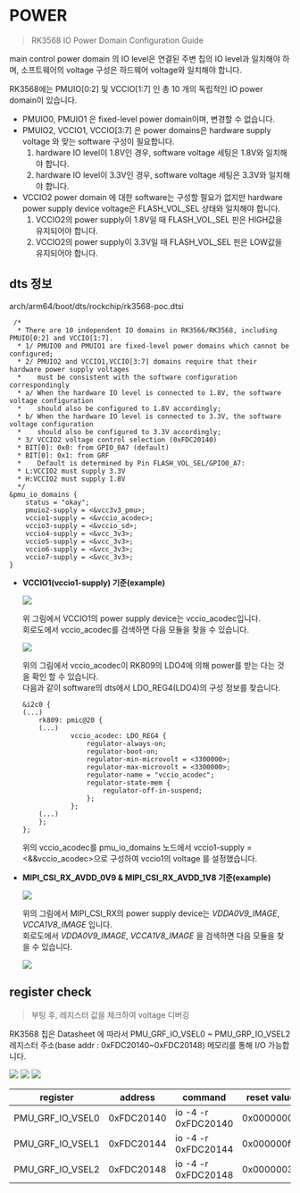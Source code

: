 # POWER 

> RK3568 IO Power Domain Configuration Guide


 main control power domain 의 IO level은 연결된 주변 칩의 IO level과 일치해야 하며, 소프트웨어의 voltage 구성은 하드웨어 voltage와 일치해야 합니다. 

 RK3568에는 PMUIO[0:2] 및 VCCIO[1:7] 인 총 10 개의 독립적인 IO power domain이 있습니다. 

 - PMUIO0, PMUIO1 은 fixed-level power domain이며, 변경할 수 없습니다.
 - PMUIO2, VCCIO1, VCCIO[3:7] 은  power domains은 hardware supply voltage 와 맞는 software 구성이 필요합니다. 
	 1) hardware IO level이 1.8V인 경우, software voltage 세팅은 1.8V와 일치해야 합니다.
	 2) hardware IO level이 3.3V인 경우, software voltage 세팅은 3.3V와 일치해야 합니다.
 - VCCIO2 power domain 에 대한 software는 구성할 필요가 없지만 hardware power  supply device voltage은 FLASH_VOL_SEL 상태와 일치해야 합니다.
	 1) VCCIO2의 power supply이 1.8V일 때 FLASH_VOL_SEL 핀은 HIGH값을 유지되어야 합니다.
	 2) VCCIO2의 power supply이 3.3V일 때 FLASH_VOL_SEL 핀은 LOW값을 유지되어야 합니다.


## dts 정보

arch/arm64/boot/dts/rockchip/rk3568-poc.dtsi
```dtb
 /*
  * There are 10 independent IO domains in RK3566/RK3568, including PMUIO[0:2] and VCCIO[1:7].
  * 1/ PMUIO0 and PMUIO1 are fixed-level power domains which cannot be configured;
  * 2/ PMUIO2 and VCCIO1,VCCIO[3:7] domains require that their hardware power supply voltages
  *    must be consistent with the software configuration correspondingly
  *	a/ When the hardware IO level is connected to 1.8V, the software voltage configuration
  *	   should also be configured to 1.8V accordingly;
  *	b/ When the hardware IO level is connected to 3.3V, the software voltage configuration
  *	   should also be configured to 3.3V accordingly;
  * 3/ VCCIO2 voltage control selection (0xFDC20140)
  *	BIT[0]: 0x0: from GPIO_0A7 (default)
  *	BIT[0]: 0x1: from GRF
  *    Default is determined by Pin FLASH_VOL_SEL/GPIO0_A7:
  *	L:VCCIO2 must supply 3.3V
  *	H:VCCIO2 must supply 1.8V
  */
&pmu_io_domains {
	status = "okay";
	pmuio2-supply = <&vcc3v3_pmu>;
	vccio1-supply = <&vccio_acodec>;
	vccio3-supply = <&vccio_sd>;
	vccio4-supply = <&vcc_3v3>;
	vccio5-supply = <&vcc_3v3>;
	vccio6-supply = <&vcc_3v3>;
	vccio7-supply = <&vcc_3v3>;
}
```


 * **VCCIO1(vccio1-supply) 기준(example)**

	![](./images/POWER_01.png)

	위 그림에서 VCCIO1의 power supply device는 vccio_acodec입니다.  
	회로도에서 vccio_acodec를 검색하면 다음 모듈을 찾을 수 있습니다.  

	![](./images/POWER_02.png)  

	위의 그림에서 vccio_acodec이 RK809의 LDO4에 의해 power를 받는 다는 것을 확인 할 수 있습니다.  
	다음과 같이 software의 dts에서 LDO_REG4(LDO4)의 구성 정보를 찾습니다.  

	```dtb
	&i2c0 {
	(...)
		rk809: pmic@20 {
		(...)
				vccio_acodec: LDO_REG4 {
					regulator-always-on;
					regulator-boot-on;
					regulator-min-microvolt = <3300000>;
					regulator-max-microvolt = <3300000>;
					regulator-name = "vccio_acodec";
					regulator-state-mem {
						regulator-off-in-suspend;
					};
				};
		(...)
		};
	};
	```


	위의 vccio_acodec를 pmu_io_domains 노드에서 vccio1-supply = <&&vccio_acodec>으로 구성하여 vccio1의 voltage 를 설정했습니다.


 * **MIPI_CSI_RX_AVDD_0V9 & MIPI_CSI_RX_AVDD_1V8 기준(example)**

	 ![](./images/POWER_06.png)

	 위의 그림에서 MIPI_CSI_RX의 power supply device는 *VDDA0V9_IMAGE*, *VCCA1V8_IMAGE* 입니다.   
	 회로도에서 *VDDA0V9_IMAGE*, *VCCA1V8_IMAGE* 을 검색하면 다음 모듈을 찾을 수 있습니다.

	 ![](./images/POWER_07.png)

<pr/>

## register check 
> 부팅 후, 레지스터 값을 체크하여 voltage 디버깅

RK3568 칩은 Datasheet 에 따라서 PMU_GRF_IO_VSEL0 ~ PMU_GRP_IO_VSEL2 레지스터 주소(base addr : 0xFDC20140~0xFDC20148) 메모리를 통해 I/O 가능합니다.

![](./images/POWER_03.png)
![](./images/POWER_04.png)
![](./images/POWER_05.png)

| register         	| address    	| command             	| reset value 	|
|------------------	|------------	|---------------------	|-------------	|
| PMU_GRF_IO_VSEL0 	| 0xFDC20140 	| io -4 -r 0xFDC20140 	| 0x00000000  	|
| PMU_GRF_IO_VSEL1 	| 0xFDC20144 	| io -4 -r 0xFDC20144 	| 0x000000ff  	|
| PMU_GRF_IO_VSEL2 	| 0xFDC20148 	| io -4 -r 0xFDC20148 	| 0x00000030  	|

